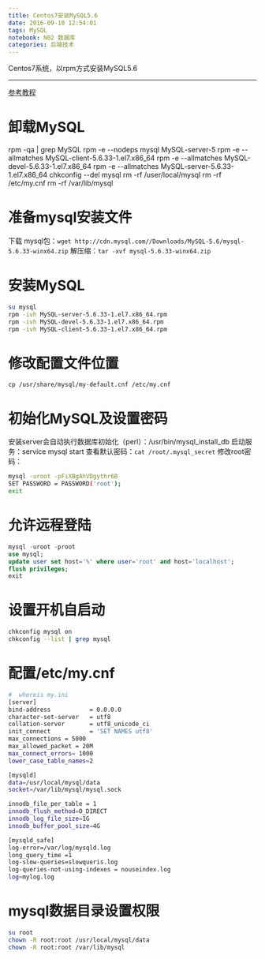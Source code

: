 ```yaml
---
title: Centos7安装MySQL5.6
date: 2016-09-10 12:54:01  
tags: MySQL
notebook: N02 数据库
categories: 后端技术
---
```


Centos7系统，以rpm方式安装MySQL5.6

- - -
<!-- more -->

[参考教程](http://blog.csdn.net/liumm0000/article/details/18841197/)

# 卸载MySQL
rpm -qa | grep MySQL
rpm -e --nodeps mysql MySQL-server-5
rpm -e --allmatches MySQL-client-5.6.33-1.el7.x86_64 
rpm -e --allmatches MySQL-devel-5.6.33-1.el7.x86_64 
rpm -e --allmatches MySQL-server-5.6.33-1.el7.x86_64 
chkconfig --del mysql
rm -rf /user/local/mysql
rm -rf /etc/my.cnf
rm -rf /var/lib/mysql
 

# 准备mysql安装文件
下载 mysql包：`wget http://cdn.mysql.com//Downloads/MySQL-5.6/mysql-5.6.33-winx64.zip`
解压缩：`tar -xvf mysql-5.6.33-winx64.zip`

# 安装MySQL
```bash
su mysql
rpm -ivh MySQL-server-5.6.33-1.el7.x86_64.rpm
rpm -ivh MySQL-devel-5.6.33-1.el7.x86_64.rpm
rpm -ivh MySQL-client-5.6.33-1.el7.x86_64.rpm
```

# 修改配置文件位置
`cp /usr/share/mysql/my-default.cnf /etc/my.cnf`

# 初始化MySQL及设置密码
安装server会自动执行数据库初始化（perl）：/usr/bin/mysql_install_db
启动服务：service mysql start
查看默认密码：`cat /root/.mysql_secret` 
修改root密码：
```bash
mysql -uroot -pFiXBgAhVDgythr6B
SET PASSWORD = PASSWORD('root');   
exit 
```

# 允许远程登陆
```sql
mysql -uroot -proot
use mysql;
update user set host='%' where user='root' and host='localhost';
flush privileges;
exit
```

# 设置开机自启动
```bash
chkconfig mysql on
chkconfig --list | grep mysql
```

# 配置/etc/my.cnf
``` bash
#  whereis my.ini
[server]
bind-address           = 0.0.0.0
character-set-server   = utf8
collation-server       = utf8_unicode_ci
init_connect           = 'SET NAMES utf8'
max_connections = 5000
max_allowed_packet = 20M
max_connect_errors= 1000
lower_case_table_names=2

[mysqld]
data=/usr/local/mysql/data
socket=/var/lib/mysql/mysql.sock 

innodb_file_per_table = 1
innodb_flush_method=O_DIRECT
innodb_log_file_size=1G
innodb_buffer_pool_size=4G

[mysqld_safe]
log-error=/var/log/mysqld.log
long_query_time =1
log-slow-queries=slowqueris.log
log-queries-not-using-indexes = nouseindex.log
log=mylog.log
```

# mysql数据目录设置权限
```bash
su root
chown -R root:root /usr/local/mysql/data
chown -R root:root /var/lib/mysql
```